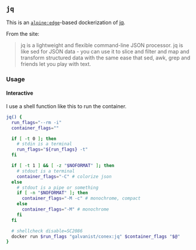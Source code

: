 ## `jq`

This is an [`alpine:edge`](https://hub.docker.com/_/alpine/)-based dockerization of [jq](https://stedolan.github.io/jq/).

From the site:

> jq is a lightweight and flexible command-line JSON processor. jq is like sed for JSON data - you can use it to slice and filter and map and transform structured data with the same ease that sed, awk, grep and friends let you play with text.

### Usage

#### Interactive

I use a shell function like this to run the container.

```sh
jq() {
  run_flags="--rm -i"
  container_flags=""

  if [ -t 0 ]; then
    # stdin is a terminal
    run_flags="${run_flags} -t"
  fi

  if [ -t 1 ] && [ -z "$NOFORMAT" ]; then
    # stdout is a terminal
    container_flags="-C" # colorize json
  else
    # stdout is a pipe or something
    if [ -n "$NOFORMAT" ]; then
      container_flags="-M -c" # monochrome, compact
    else
      container_flags="-M" # monochrome
    fi
  fi

  # shellcheck disable=SC2086
  docker run $run_flags "galvanist/conex:jq" $container_flags "$@"
}
```
